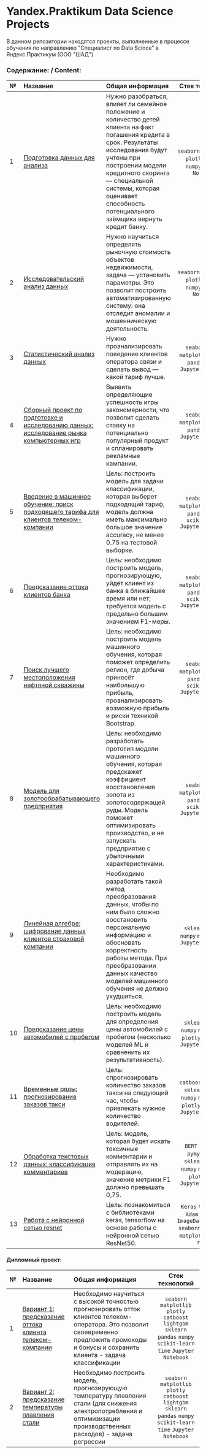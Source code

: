 

# Yandex.Praktikum Data Science Projects
В данном репозитории находятся проекты, выполненные в процессе обучения по направлению 
"Специалист по Data Scince" в Яндекс.Практикум (ООО "ШАД")


### Содержание: / Content:
|№| Название | Общая информация | Стек технологий |
|:---|:-------------------|:----------------------------------------------------------|:-----------:|
|1  |[Подготовка данных для анализа](https://github.com/annapavlovads/yandex_praktikum/blob/main/1_data_preprocessing/1_data_preprocessing.ipynb)<br> | Нужно разобраться, влияет ли семейное положение и количество детей клиента на факт погашения кредита в срок. Результаты исследования будут учтены при построении модели кредитного скоринга — специальной системы, которая оценивает способность потенциального заёмщика вернуть кредит банку. |`seaborn` `matplotlib` `plotly` `pandas` `numpy` `Jupyter Notebook`|
|2  |[Исследовательский анализ данных](https://github.com/annapavlovads/yandex_praktikum/blob/main/2_data_exploration/2_data_exploration.ipynb)<br> | Нужно научиться определять рыночную стоимость объектов недвижимости, задача — установить параметры. Это позволит построить автоматизированную систему: она отследит аномалии и мошенническую деятельность. |`seaborn` `matplotlib` `plotly` `pandas` `numpy` `Jupyter Notebook`|
|3  |[Статистический анализ данных](https://github.com/annapavlovads/yandex_praktikum/blob/main/3_statistical_data_analysis/3_statistical_data_analysis.ipynb)<br> | Нужно проанализировать поведение клиентов оператора связи и сделать вывод — какой тариф лучше. |`seaborn` `scipy` `matplotlib` `plotly` `pandas` `numpy` `Jupyter Notebook`|
|4  |[Сборный проект по подготовке и исследованию данных: исследование рынка компьютерных игр](https://github.com/annapavlovads/yandex_praktikum/blob/main/4_game_investigation/4_game_investigation.ipynb)<br> | Выявить определяющие успешность игры закономерности, что позволит сделать ставку на потенциально популярный продукт и спланировать рекламные кампании. |`seaborn` `scipy` `matplotlib` `plotly` `pandas` `numpy` `Jupyter Notebook`|
|5  |[Введение в машинное обучение: поиск подходящего тарифа для клиентов телеком-компании](https://github.com/annapavlovads/yandex_praktikum/blob/main/5_ml_introduction/5_ml_introduction.ipynb)<br> | Цель: построить модель для задачи классификации, которая выберет подходящий тариф, модель должна иметь максимально большое значение accuracy, не менее 0.75 на тестовой выборке. |`seaborn` `scipy` `matplotlib` `plotly` `pandas` `numpy` `scikit-learn` `Jupyter Notebook`|
|6  |[Предсказание оттока клиентов банка](https://github.com/annapavlovads/yandex_praktikum/blob/main/6_bank_client_leaving_prediction/6_ml_bank_client_leaving_prediction.ipynb)<br> | Цель: необходимо построить модель, прогнозирующую, уйдёт клиент из банка в ближайшее время или нет; требуется модель с предельно большим значением F1-меры. |`seaborn` `scipy` `matplotlib` `plotly` `pandas` `numpy` `scikit-learn` `Jupyter Notebook`|
|7  |[Поиск лучшего местоположения нефтяной скважины](https://github.com/annapavlovads/yandex_praktikum/blob/main/7_lr_bootstrap_oil_model/7_lr_bootstrap_oil_model.ipynb)<br> | Цель: необходимо построить модель машинного обучения, которая поможет определить регион, где добыча принесёт наибольшую прибыль, проанализировать возможную прибыль и риски техникой Bootstrap. |`seaborn` `scipy` `matplotlib` `plotly` `pandas` `numpy` `scikit-learn` `Jupyter Notebook`|
|8  |[Модель для золотообрабатывающего предприятия](https://github.com/annapavlovads/yandex_praktikum/blob/main/8_gold_industry_model/8_gold_industry.ipynb)<br> | Цель: необходимо разработать прототип модели машинного обучения, которая предскажет коэффициент восстановления золота из золотосодержащей руды. Модель поможет оптимизировать производство, и не запускать предприятие с убыточными характеристиками. |`seaborn` `scipy` `matplotlib` `plotly` `pandas` `numpy` `scikit-learn` `Jupyter Notebook`|
|9  |[Линейная алгебра: шифрование данных клиентов страховой компании](https://github.com/annapavlovads/yandex_praktikum/blob/main/9_linear_algebra/9_linear_algebra.ipynb)<br> | Необходимо разработать такой метод преобразования данных, чтобы по ним было сложно восстановить персональную информацию и обосновать корректность работы метода. При преобразовании данных качество моделей машинного обучения не должно ухудшиться. |`sklearn` `pandas` `numpy` `math` `linalg` `Jupyter Notebook`|
|10  |[Предсказание цены автомобилей с пробегом](https://github.com/annapavlovads/yandex_praktikum/blob/main/10_car_price_prediction/10_car_price_prediction.ipynb)<br> | Цель: необходимо построить модель для определения цены автомобилей с пробегом (несколько моделей МL и сравненить их результативность). |`sklearn` `pandas` `numpy` `matplotlib` `plotly` `math` `time` `Jupyter Notebook`|
|11  |[Временные ряды: прогнозирование заказов такси](https://github.com/annapavlovads/yandex_praktikum/blob/main/11_time_series/11_time_series.ipynb)<br> | Цель: спрогнозировать количество заказов такси на следующий час, чтобы привлекать нужное количество водителей. |`catboost` `lightgbm` `sklearn` `pandas` `numpy` `matplotlib` `plotly` `math` `time` `Jupyter Notebook`|
|12  |[Обработка текстовых данных: классификация комментариев](https://github.com/annapavlovads/yandex_praktikum/blob/main/12_text/12_text.ipynb)<br> | Цель: модель, которая будет искать токсичные комментарии и отправлять их на модерацию, значение метрики F1 должно превышать 0,75. |`BERT` `spacy` `SVC` `pymystem3` `re` `sklearn` `pandas` `numpy` `matplotlib` `plotly` `math` `Jupyter Notebook`|
|13  |[Работа с нейронной сетью resnet](https://github.com/annapavlovads/yandex_praktikum/tree/main/13_resnet)<br> | Цель: познакомиться с библиотеками keras, tensorflow на основе работы с нейронной сетью ResNet50. |`Keras` `tensorflow` `Adam` `ResNet50` `ImageDataGenerator` `seaborn` `PIL` `pandas` `matplotlib` `plotly` `numpy`|

#### Дипломный проект: 
|№| Название | Общая информация | Стек технологий |
|:---|:-------------------|:----------------------------------------------------------|:-----------:|
|1  |[Вариант 1: предсказание оттока клиента телеком-компании](https://github.com/annapavlovads/yandex_praktikum/blob/main/14_1_final_project_telecom/YandexDiploma%20_telecom.ipynb)<br> | Необходимо научиться с высокой точностью прогнозировать отток клиентов телеком-оператора. Это позволит своевременно предложить промокоды и бонусы и сохранить клиента - задача классификации |`seaborn` `matplotlib` `plotly` `catboost` `lightgbm` `sklearn` `pandas` `numpy` `scikit-learn` `time` `Jupyter Notebook`|
|2  |[Вариант 2: предсказание температуры плавления стали](https://github.com/annapavlovads/yandex_praktikum/blob/main/14_2_final_project_steel/YandexDiploma%20_steel.ipynb)<br> | Необходимо построить модель, прогнозирующую температуру плавления стали (для снижения электропотребления и оптимизизации производственных расходов) - задача регрессии |`seaborn` `matplotlib` `plotly` `catboost` `lightgbm` `sklearn` `pandas` `numpy` `scikit-learn` `time` `Jupyter Notebook`|

